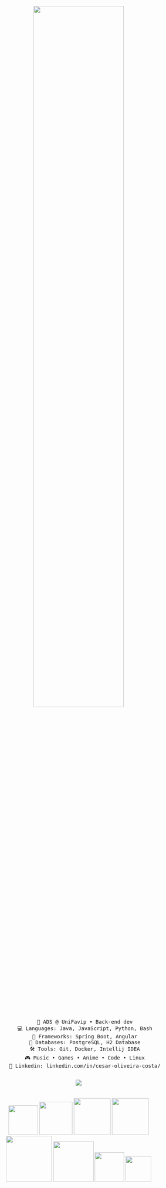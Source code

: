 <div align="center">

<img src="https://readme-typing-svg.demolab.com?font=Inconsolata&weight=500&size=50&duration=3000&pause=300&color=50C878&center=true&vCenter=true&multiline=true&repeat=false&random=false&width=1300&height=140&lines=Hello,+friend;I'm+César%2C+a+tech+rat+and+Evangelion+fan+水" width="70%" />
<br><br>
<pre>
    💼 ADS @ UniFavip • Back-end dev
    💻 Languages: Java, JavaScript, Python, Bash
    📖 Frameworks: Spring Boot, Angular
    💾 Databases: PostgreSQL, H2 Database
    🛠️ Tools: Git, Docker, Intellij IDEA
    🎮 Music • Games • Anime • Code • Linux
    💼 Linkedin: linkedin.com/in/cesar-oliveira-costa/
    
</pre>
<img src="https://64.media.tumblr.com/2b37fbfe62e699105aef44ea566e7937/tumblr_pnt90orj4d1xdjegyo1_540.gifv" />
<br><br><br>
</div>
<div align=center>
    <img src="https://img.shields.io/badge/Java-ED8B00?style=flat&logo=openjdk&logoColor=white" width=80px>
    <img src="https://img.shields.io/badge/Spring-6DB33F?style=flat&logo=spring&logoColor=white" width=90px>
    <img src="https://img.shields.io/badge/python-3670A0?style=for-the-badge&logo=python&logoColor=ffdd54" width=100px>
    <img src="https://img.shields.io/badge/Angular-0F0F11?style=flat&logo=angular&logoColor=white" width=100px>
    <img src="https://img.shields.io/badge/PostgreSQL-4169E1?style=flat&logo=postgresql&logoColor=white" width=125px>
    <img src="https://img.shields.io/badge/JavaScript-F7DF1E?style=flat&logo=javascript&logoColor=black" width=110px>
    <img src="https://img.shields.io/badge/HTML-e34c26?style=flat&logo=html5&logoColor=white" width=80px>
    <img src="https://img.shields.io/badge/CSS-563d7c?&style=flat&logo=css3&logoColor=white" width=70px>
</div>

